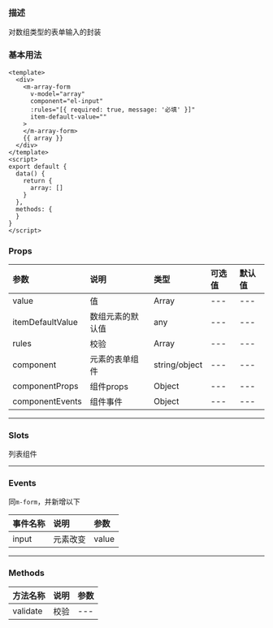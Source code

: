 ### 描述
对数组类型的表单输入的封装

### 基本用法
```vue
<template>
  <div>
    <m-array-form
      v-model="array"
      component="el-input"
      :rules="[{ required: true, message: '必填' }]"
      item-default-value=""
    >
    </m-array-form>
    {{ array }}
  </div>
</template>
<script>
export default {
  data() {
    return {
      array: []
    }
  },
  methods: {
  }
}
</script>
```

### Props

| 参数 | 说明 | 类型 | 可选值 | 默认值 |
| :---- | :---- | :---- | :---- | :---- | 
| value | 值 | Array | --- | --- |
| itemDefaultValue | 数组元素的默认值 | any | --- | --- |
| rules | 校验 | Array | --- | --- |
| component | 元素的表单组件 | string/object | --- | --- |
| componentProps | 组件props | Object | --- | --- |
| componentEvents | 组件事件 | Object | --- | --- |


---

### Slots
列表组件

---

### Events
同`m-form`，并新增以下

| 事件名称 | 说明 | 参数 |
| :---- | :---- | :---- |
| input | 元素改变 | value|


---

### Methods

| 方法名称 | 说明 | 参数 |
| :---- | :---- | :---- |
| validate | 校验 | --- |
